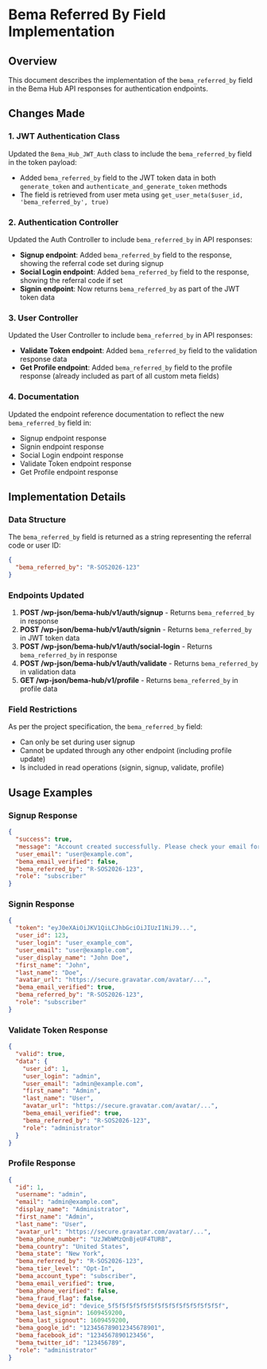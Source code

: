 # Bema Referred By Field Implementation

## Overview
This document describes the implementation of the `bema_referred_by` field in the Bema Hub API responses for authentication endpoints.

## Changes Made

### 1. JWT Authentication Class
Updated the `Bema_Hub_JWT_Auth` class to include the `bema_referred_by` field in the token payload:
- Added `bema_referred_by` field to the JWT token data in both `generate_token` and `authenticate_and_generate_token` methods
- The field is retrieved from user meta using `get_user_meta($user_id, 'bema_referred_by', true)`

### 2. Authentication Controller
Updated the Auth Controller to include `bema_referred_by` in API responses:
- **Signup endpoint**: Added `bema_referred_by` field to the response, showing the referral code set during signup
- **Social Login endpoint**: Added `bema_referred_by` field to the response, showing the referral code if set
- **Signin endpoint**: Now returns `bema_referred_by` as part of the JWT token data

### 3. User Controller
Updated the User Controller to include `bema_referred_by` in API responses:
- **Validate Token endpoint**: Added `bema_referred_by` field to the validation response data
- **Get Profile endpoint**: Added `bema_referred_by` field to the profile response (already included as part of all custom meta fields)

### 4. Documentation
Updated the endpoint reference documentation to reflect the new `bema_referred_by` field in:
- Signup endpoint response
- Signin endpoint response
- Social Login endpoint response
- Validate Token endpoint response
- Get Profile endpoint response

## Implementation Details

### Data Structure
The `bema_referred_by` field is returned as a string representing the referral code or user ID:
```json
{
  "bema_referred_by": "R-SOS2026-123"
}
```

### Endpoints Updated
1. **POST /wp-json/bema-hub/v1/auth/signup** - Returns `bema_referred_by` in response
2. **POST /wp-json/bema-hub/v1/auth/signin** - Returns `bema_referred_by` in JWT token data
3. **POST /wp-json/bema-hub/v1/auth/social-login** - Returns `bema_referred_by` in response
4. **POST /wp-json/bema-hub/v1/auth/validate** - Returns `bema_referred_by` in validation data
5. **GET /wp-json/bema-hub/v1/profile** - Returns `bema_referred_by` in profile data

### Field Restrictions
As per the project specification, the `bema_referred_by` field:
- Can only be set during user signup
- Cannot be updated through any other endpoint (including profile update)
- Is included in read operations (signin, signup, validate, profile)

## Usage Examples

### Signup Response
```json
{
  "success": true,
  "message": "Account created successfully. Please check your email for verification code.",
  "user_email": "user@example.com",
  "bema_email_verified": false,
  "bema_referred_by": "R-SOS2026-123",
  "role": "subscriber"
}
```

### Signin Response
```json
{
  "token": "eyJ0eXAiOiJKV1QiLCJhbGciOiJIUzI1NiJ9...",
  "user_id": 123,
  "user_login": "user_example_com",
  "user_email": "user@example.com",
  "user_display_name": "John Doe",
  "first_name": "John",
  "last_name": "Doe",
  "avatar_url": "https://secure.gravatar.com/avatar/...",
  "bema_email_verified": true,
  "bema_referred_by": "R-SOS2026-123",
  "role": "subscriber"
}
```

### Validate Token Response
```json
{
  "valid": true,
  "data": {
    "user_id": 1,
    "user_login": "admin",
    "user_email": "admin@example.com",
    "first_name": "Admin",
    "last_name": "User",
    "avatar_url": "https://secure.gravatar.com/avatar/...",
    "bema_email_verified": true,
    "bema_referred_by": "R-SOS2026-123",
    "role": "administrator"
  }
}
```

### Profile Response
```json
{
  "id": 1,
  "username": "admin",
  "email": "admin@example.com",
  "display_name": "Administrator",
  "first_name": "Admin",
  "last_name": "User",
  "avatar_url": "https://secure.gravatar.com/avatar/...",
  "bema_phone_number": "UzJWbWMzQnBjeUF4TURB",
  "bema_country": "United States",
  "bema_state": "New York",
  "bema_referred_by": "R-SOS2026-123",
  "bema_tier_level": "Opt-In",
  "bema_account_type": "subscriber",
  "bema_email_verified": true,
  "bema_phone_verified": false,
  "bema_fraud_flag": false,
  "bema_device_id": "device_5f5f5f5f5f5f5f5f5f5f5f5f5f5f5f5f",
  "bema_last_signin": 1609459200,
  "bema_last_signout": 1609459200,
  "bema_google_id": "123456789012345678901",
  "bema_facebook_id": "1234567890123456",
  "bema_twitter_id": "123456789",
  "role": "administrator"
}
```